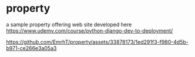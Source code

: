 # property
a sample property offering web site developed here https://www.udemy.com/course/python-django-dev-to-deployment/


https://github.com/EmrhT/property/assets/33878173/1ed291f3-f980-4d5b-b971-ce266e3a05a3

